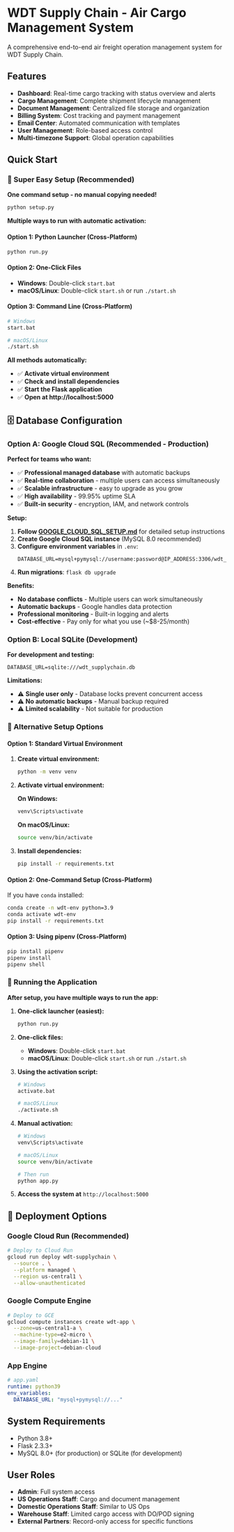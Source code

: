 # WDT Supply Chain - Air Cargo Management System

A comprehensive end-to-end air freight operation management system for WDT Supply Chain.

## Features

- **Dashboard**: Real-time cargo tracking with status overview and alerts
- **Cargo Management**: Complete shipment lifecycle management
- **Document Management**: Centralized file storage and organization
- **Billing System**: Cost tracking and payment management
- **Email Center**: Automated communication with templates
- **User Management**: Role-based access control
- **Multi-timezone Support**: Global operation capabilities

## Quick Start

### 🚀 Super Easy Setup (Recommended)

**One command setup - no manual copying needed!**
```bash
python setup.py
```

**Multiple ways to run with automatic activation:**

#### Option 1: Python Launcher (Cross-Platform)
```bash
python run.py
```

#### Option 2: One-Click Files
- **Windows**: Double-click `start.bat`
- **macOS/Linux**: Double-click `start.sh` or run `./start.sh`

#### Option 3: Command Line (Cross-Platform)
```bash
# Windows
start.bat

# macOS/Linux
./start.sh
```

**All methods automatically:**
- ✅ **Activate virtual environment**
- ✅ **Check and install dependencies**
- ✅ **Start the Flask application**
- ✅ **Open at http://localhost:5000**

## 🗄️ Database Configuration

### Option A: Google Cloud SQL (Recommended - Production)

**Perfect for teams who want:**
- ✅ **Professional managed database** with automatic backups
- ✅ **Real-time collaboration** - multiple users can access simultaneously
- ✅ **Scalable infrastructure** - easy to upgrade as you grow
- ✅ **High availability** - 99.95% uptime SLA
- ✅ **Built-in security** - encryption, IAM, and network controls

**Setup:**
1. **Follow [GOOGLE_CLOUD_SQL_SETUP.md](GOOGLE_CLOUD_SQL_SETUP.md)** for detailed setup instructions
2. **Create Google Cloud SQL instance** (MySQL 8.0 recommended)
3. **Configure environment variables** in `.env`:
   ```env
   DATABASE_URL=mysql+pymysql://username:password@IP_ADDRESS:3306/wdt_supplychain
   ```
4. **Run migrations**: `flask db upgrade`

**Benefits:**
- **No database conflicts** - Multiple users can work simultaneously
- **Automatic backups** - Google handles data protection
- **Professional monitoring** - Built-in logging and alerts
- **Cost-effective** - Pay only for what you use (~$8-25/month)

### Option B: Local SQLite (Development)

**For development and testing:**
```env
DATABASE_URL=sqlite:///wdt_supplychain.db
```

**Limitations:**
- ⚠️ **Single user only** - Database locks prevent concurrent access
- ⚠️ **No automatic backups** - Manual backup required
- ⚠️ **Limited scalability** - Not suitable for production

### 🔧 Alternative Setup Options

#### Option 1: Standard Virtual Environment

1. **Create virtual environment:**
   ```bash
   python -m venv venv
   ```

2. **Activate virtual environment:**
   
   **On Windows:**
   ```cmd
   venv\Scripts\activate
   ```
   
   **On macOS/Linux:**
   ```bash
   source venv/bin/activate
   ```

3. **Install dependencies:**
   ```bash
   pip install -r requirements.txt
   ```

#### Option 2: One-Command Setup (Cross-Platform)

If you have `conda` installed:
```bash
conda create -n wdt-env python=3.9
conda activate wdt-env
pip install -r requirements.txt
```

#### Option 3: Using pipenv (Cross-Platform)

```bash
pip install pipenv
pipenv install
pipenv shell
```

### 🎯 Running the Application

**After setup, you have multiple ways to run the app:**

1. **One-click launcher (easiest):**
   ```bash
   python run.py
   ```

2. **One-click files:**
   - **Windows**: Double-click `start.bat`
   - **macOS/Linux**: Double-click `start.sh` or run `./start.sh`

3. **Using the activation script:**
   ```bash
   # Windows
   activate.bat
   
   # macOS/Linux
   ./activate.sh
   ```

4. **Manual activation:**
   ```bash
   # Windows
   venv\Scripts\activate
   
   # macOS/Linux
   source venv/bin/activate
   
   # Then run
   python app.py
   ```

5. **Access the system at** `http://localhost:5000`

## 🚀 Deployment Options

### Google Cloud Run (Recommended)
```bash
# Deploy to Cloud Run
gcloud run deploy wdt-supplychain \
  --source . \
  --platform managed \
  --region us-central1 \
  --allow-unauthenticated
```

### Google Compute Engine
```bash
# Deploy to GCE
gcloud compute instances create wdt-app \
  --zone=us-central1-a \
  --machine-type=e2-micro \
  --image-family=debian-11 \
  --image-project=debian-cloud
```

### App Engine
```yaml
# app.yaml
runtime: python39
env_variables:
  DATABASE_URL: "mysql+pymysql://..."
```

## System Requirements

- Python 3.8+
- Flask 2.3.3+
- MySQL 8.0+ (for production) or SQLite (for development)

## User Roles

- **Admin**: Full system access
- **US Operations Staff**: Cargo and document management
- **Domestic Operations Staff**: Similar to US Ops
- **Warehouse Staff**: Limited cargo access with DO/POD signing
- **External Partners**: Record-only access for specific functions

